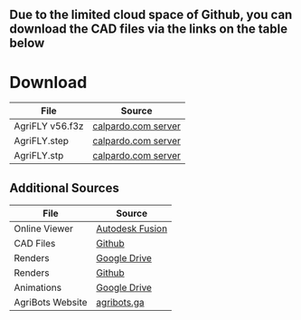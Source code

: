 ## Due to the limited cloud space of Github, you can download the CAD files via the links on the table below

# Download

| File | Source |
| ------ | ------ |
| AgriFLY v56.f3z | [calpardo.com server](https://calpardo.com/docswithoutpwd/AgriFLY_v56.f3z) |
| AgriFLY.step | [calpardo.com server](https://calpardo.com/docswithoutpwd/AgriFLY.step) |
| AgriFLY.stp | [calpardo.com server](https://calpardo.com/docswithoutpwd/AgriFLY.stp) |

## Additional Sources

| File | Source |
| ------ | ------ |
| Online Viewer | [Autodesk Fusion](https://a360.co/2MutwNb) |
| CAD Files | [Github](https://github.com/CALPARDO/AgriFLY-CAD/tree/main/CAD) |
| Renders | [Google Drive](https://drive.google.com/drive/folders/1KJhkmetENYp_dH1lRn01Y4gz15PD6Z4s?usp=sharing) |
| Renders | [Github](https://github.com/CALPARDO/AgriFLY-CAD/tree/main/Renders) |
| Animations | [Google Drive](https://drive.google.com/drive/folders/1GFWpU1b_TlYTg6bplpgEoIbyGbc8YMv4?usp=sharing) |
| AgriBots Website | [agribots.ga](https://agribots.ga) |
